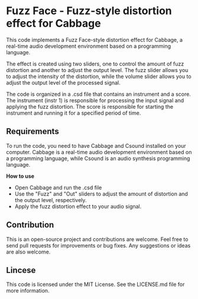 <h1>Fuzz Face - Fuzz-style distortion effect for Cabbage</h1>

This code implements a Fuzz Face-style distortion effect for Cabbage, a real-time audio development environment based on a programming language.

The effect is created using two sliders, one to control the amount of fuzz distortion and another to adjust the output level. The fuzz slider allows you to adjust the intensity of the distortion, while the volume slider allows you to adjust the output level of the processed signal.

The code is organized in a .csd file that contains an instrument and a score. The instrument (instr 1) is responsible for processing the input signal and applying the fuzz distortion. The score is responsible for starting the instrument and running it for a specified period of time.

<h2>Requirements</h2>

To run the code, you need to have Cabbage and Csound installed on your computer. Cabbage is a real-time audio development environment based on a programming language, while Csound is an audio synthesis programming language.

<strong>How to use </strong>
    <ul>
        <li>Open Cabbage and run the .csd file</li>
        <li>Use the "Fuzz" and "Out" sliders to adjust the amount of distortion and the output level, respectively.</li>
        <li>Apply the fuzz distortion effect to your audio signal.</li>
    </ul>

<h2>Contribution</h2>
This is an open-source project and contributions are welcome. Feel free to send pull requests for improvements or bug fixes. Any suggestions or ideas are also welcome.

<h2>Lincese</h2>
This code is licensed under the MIT License. See the LICENSE.md file for more information.